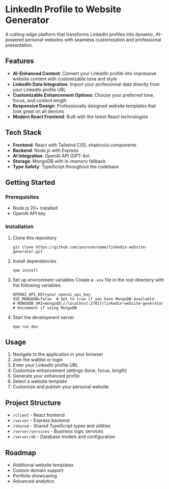 # LinkedIn Profile to Website Generator

A cutting-edge platform that transforms LinkedIn profiles into dynamic, AI-powered personal websites with seamless customization and professional presentation.

## Features

- **AI-Enhanced Content**: Convert your LinkedIn profile into impressive website content with customizable tone and style
- **LinkedIn Data Integration**: Import your professional data directly from your LinkedIn profile URL
- **Customizable Enhancement Options**: Choose your preferred tone, focus, and content length
- **Responsive Design**: Professionally designed website templates that look great on all devices
- **Modern React Frontend**: Built with the latest React technologies

## Tech Stack

- **Frontend**: React with Tailwind CSS, shadcn/ui components
- **Backend**: Node.js with Express
- **AI Integration**: OpenAI API (GPT-4o)
- **Storage**: MongoDB with in-memory fallback
- **Type Safety**: TypeScript throughout the codebase

## Getting Started

### Prerequisites

- Node.js 20+ installed
- OpenAI API key

### Installation

1. Clone this repository
   ```
   git clone https://github.com/yourusername/linkedin-website-generator.git
   ```

2. Install dependencies
   ```
   npm install
   ```

3. Set up environment variables
   Create a `.env` file in the root directory with the following variables:
   ```
   OPENAI_API_KEY=your_openai_api_key
   USE_MONGODB=false  # Set to true if you have MongoDB available
   # MONGODB_URI=mongodb://localhost:27017/linkedin-website-generator  # Uncomment if using MongoDB
   ```

4. Start the development server
   ```
   npm run dev
   ```

## Usage

1. Navigate to the application in your browser
2. Join the waitlist or login
3. Enter your LinkedIn profile URL 
4. Customize enhancement settings (tone, focus, length)
5. Generate your enhanced profile
6. Select a website template
7. Customize and publish your personal website

## Project Structure

- `/client` - React frontend
- `/server` - Express backend
- `/shared` - Shared TypeScript types and utilities
- `/server/services` - Business logic services
- `/server/db` - Database models and configuration

## Roadmap

- Additional website templates
- Custom domain support
- Portfolio showcasing
- Advanced analytics